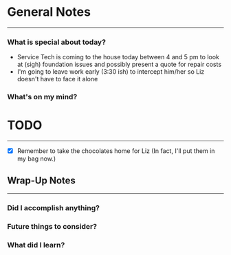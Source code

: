 
# General Notes
---
### What is special about today?
- Service Tech is coming to the house today between 4 and 5 pm to look at (sigh) foundation issues and possibly present a quote for repair costs
- I'm going to leave work early (3:30 ish) to intercept him/her so Liz doesn't have to face it alone

### What's on my mind?



# TODO
---
- [x] Remember to take the chocolates home for Liz (In fact, I'll put them in my bag now.)



## Wrap-Up Notes
---
### Did I accomplish anything?
### Future things to consider?
### What did I learn?

